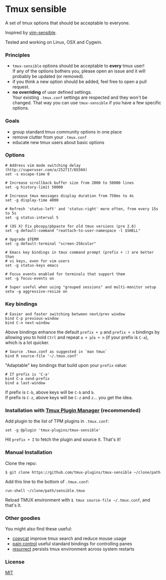 # Tmux sensible

A set of tmux options that should be acceptable to everyone.

Inspired by [vim-sensible](https://github.com/tpope/vim-sensible).

Tested and working on Linux, OSX and Cygwin.

### Principles

- `tmux-sensible` options should be acceptable to **every** tmux user!<br/>
  If any of the options bothers you, please open an issue and it will probably
  be updated (or removed).
- if you think a new option should be added, feel free to open a pull request.
- **no overriding** of user defined settings.<br/>
  Your existing `.tmux.conf` settings are respected and they won't be changed.
  That way you can use `tmux-sensible` if you have a few specific options.

### Goals

- group standard tmux community options in one place
- remove clutter from your `.tmux.conf`
- educate new tmux users about basic options

### Options

```tmux
# Address vim mode switching delay (http://superuser.com/a/252717/65504)
set -s escape-time 0

# Increase scrollback buffer size from 2000 to 50000 lines
set -g history-limit 50000

# Increase tmux messages display duration from 750ms to 4s
set -g display-time 4000

# Refresh 'status-left' and 'status-right' more often, from every 15s to 5s
set -g status-interval 5

# (OS X) Fix pbcopy/pbpaste for old tmux versions (pre 2.6)
set -g default-command "reattach-to-user-namespace -l $SHELL"

# Upgrade $TERM
set -g default-terminal "screen-256color"

# Emacs key bindings in tmux command prompt (prefix + :) are better than
# vi keys, even for vim users
set -g status-keys emacs

# Focus events enabled for terminals that support them
set -g focus-events on

# Super useful when using "grouped sessions" and multi-monitor setup
setw -g aggressive-resize on
```

### Key bindings

```tmux
# Easier and faster switching between next/prev window
bind C-p previous-window
bind C-n next-window
```

Above bindings enhance the default `prefix + p` and `prefix + n` bindings by
allowing you to hold `Ctrl` and repeat `a + p`/`a + n` (if your prefix is
`C-a`), which is a lot quicker.

```tmux
# Source .tmux.conf as suggested in `man tmux`
bind R source-file '~/.tmux.conf'
```

"Adaptable" key bindings that build upon your `prefix` value:

```tmux
# If prefix is 'C-a'
bind C-a send-prefix
bind a last-window
```

If prefix is `C-b`, above keys will be `C-b` and `b`.<br/>
If prefix is `C-z`, above keys will be `C-z` and `z`... you get the idea.

### Installation with [Tmux Plugin Manager](https://github.com/tmux-plugins/tpm) (recommended)

Add plugin to the list of TPM plugins in `.tmux.conf`:

```tmux
set -g @plugin 'tmux-plugins/tmux-sensible'
```

Hit `prefix + I` to fetch the plugin and source it. That's it!

### Manual Installation

Clone the repo:

    $ git clone https://github.com/tmux-plugins/tmux-sensible ~/clone/path

Add this line to the bottom of `.tmux.conf`:

```tmux
run-shell ~/clone/path/sensible.tmux
```

Reload TMUX environment with `$ tmux source-file ~/.tmux.conf`, and that's it.

### Other goodies

You might also find these useful:

- [copycat](https://github.com/tmux-plugins/tmux-copycat)
  improve tmux search and reduce mouse usage
- [pain control](https://github.com/tmux-plugins/tmux-pain-control)
  useful standard bindings for controlling panes
- [resurrect](https://github.com/tmux-plugins/tmux-resurrect)
  persists tmux environment across system restarts

### License

[MIT](LICENSE.md)
